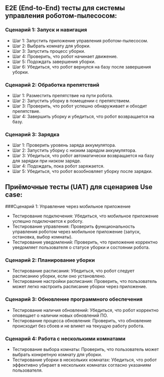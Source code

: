 ## E2E (End-to-End) тесты для системы управления роботом-пылесосом:
### Сценарий 1: Запуск и навигация
- Шаг 1: Запустить приложение управления роботом-пылесосом.
- Шаг 2: Выбрать комнату для уборки.
- Шаг 3: Запустить процесс уборки.
- Шаг 4: Проверить, что робот начинает движение.
- Шаг 5: Подождать завершения уборки.
- Шаг 6: Убедиться, что робот вернулся на базу после завершения уборки.

### Сценарий 2: Обработка препятствий
- Шаг 1: Разместить препятствие на пути робота.
- Шаг 2: Запустить уборку в помещении с препятствием.
- Шаг 3: Проверить, что робот успешно обнаруживает и обходит препятствие.
- Шаг 4: Завершить уборку и убедиться, что робот возвращается на базу.

### Сценарий 3: Зарядка
- Шаг 1: Проверить уровень заряда аккумулятора.
- Шаг 2: Запустить уборку с низким зарядом аккумулятора.
- Шаг 3: Убедиться, что робот автоматически возвращается на базу для зарядки при низком заряде.
- Шаг 4: Подождать, пока робот заряжается.
- Шаг 5: Убедиться, что робот возобновляет уборку после зарядки.

## Приёмочные тесты (UAT) для сценариев Use case:
###Сценарий 1: Управление через мобильное приложение
- Тестирование подключения: Убедиться, что мобильное приложение успешно подключается к роботу.
- Тестирование управления: Проверить функциональность управления роботом через мобильное приложение (запуск, остановка, выбор комнаты).
- Тестирование уведомлений: Проверить, что приложение корректно уведомляет пользователя о статусе уборки и состоянии робота.
### Сценарий 2: Планирование уборки
- Тестирование расписания: Убедиться, что робот следует расписанию уборки, если оно установлено.
- Тестирование настройки расписания: Проверить, что пользователь может легко настроить расписание уборки через приложение.
### Сценарий 3: Обновление программного обеспечения
- Тестирование наличия обновлений: Убедиться, что робот корректно оповещает о наличии новых обновлений ПО.
- Тестирование процесса обновления: Проверить, что обновление происходит без сбоев и не влияет на текущую работу робота.
### Сценарий 4: Работа с несколькими комнатами
- Тестирование выбора комнаты: Проверить, что пользователь может выбрать конкретную комнату для уборки.
- Тестирование уборки в нескольких комнатах: Убедиться, что робот эффективно убирает в нескольких комнатах согласно указаниям пользователя.